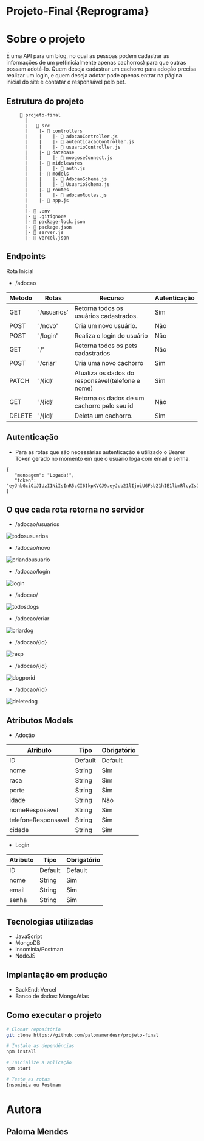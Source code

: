 # Projeto-Final {Reprograma} #

# Sobre o projeto 
  É uma API para um blog, no qual as pessoas podem cadastrar as informações de um pet(inicialmente apenas cachorros) para que outras possam adotá-lo. Quem deseja cadastrar um cachorro para adoção precisa realizar um login, e quem deseja adotar pode apenas entrar na página inicial do site e contatar o responsável pelo pet.

## Estrutura do projeto
         📁 projeto-final
           |
           |   📁 src
           |    |- 📁 controllers
           |    |    |- 📄 adocaoController.js
           |    |    |- 📄 autenticacaoController.js
           |    |    |- 📄 usuarioController.js
           |    |- 📁 database
           |    |    |- 📄 moogoseConnect.js
           |    |- 📁 middlewares
           |    |    |- 📄 auth.js
           |    |- 📁 models
           |    |    |- 📄 AdocaoSchema.js
           |    |    |- 📄 UsuarioSchema.js
           |    |- 📁 routes
           |    |    |- 📄 adocaoRoutes.js
           |    |- 📄 app.js
           |
           |- 📄 .env
           |- 📄 .gitignore
           |- 📄 package-lock.json
           |- 📄 package.json
           |- 📄 server.js
           |- 📄 vercel.json

## Endpoints
Rota Inicial
-	/adocao

Metodo | Rotas | Recurso | Autenticação
------------ | -------- | ------------- | --------------
 GET  | '/usuarios' | Retorna todos os usuários cadastrados. | Sim
 POST| '/novo' | Cria um novo usuário. | Não
 POST| '/login' | Realiza o login do usuário | Não
 GET | '/' | Retorna todos os pets cadastrados | Não
 POST | '/criar' | Cria uma novo cachorro | Sim
 PATCH | '/{id}' | Atualiza os dados do responsável(telefone e nome) | Sim
 GET | '/{id}' | Retorna os dados de um cachorro pelo seu id | Não
 DELETE | '/{id}' | Deleta um cachorro. | Sim
 
 ## Autenticação
 -	Para as rotas que são necessárias autenticação é utilizado o Bearer Token gerado no momento em que o usuário loga com email e senha.
 ```
 {
	"mensagem": "Logada!",
	"token": "eyJhbGciOiJIUzI1NiIsInR5cCI6IkpXVCJ9.eyJub21lIjoiUGFsb21hIE1lbmRlcyIsImlhdCI6MTY3MTEyNTM1OX0.zwMpxomoJxP34p59xyPwa14wBfMH8MQmC3S5FmS3JqI"
}
 ```
 
 ## O que cada rota retorna no servidor
 
- /adocao/usuarios

![todosusuarios](https://user-images.githubusercontent.com/32886209/207928822-3d59f06f-2fb9-420a-bfa4-5897ef21d9ac.png)

- /adocao/novo

![criandousuario](https://user-images.githubusercontent.com/32886209/207928869-c4c1778a-5e74-4e47-bf83-76943c6223e4.png)

- /adocao/login

![login](https://user-images.githubusercontent.com/32886209/207929025-9a7c8125-ecfe-4b49-9d50-282dde90a658.png)

- /adocao/

 ![todosdogs](https://user-images.githubusercontent.com/32886209/207927552-a24abc2b-31c7-4b7c-a1b6-a7c41effa785.png)
 
- /adocao/criar

![criardog](https://user-images.githubusercontent.com/32886209/207929235-d9366afb-c58d-4855-b16b-27bf8213c915.png)

- /adocao/{id}

![resp](https://user-images.githubusercontent.com/32886209/207930256-1ac8bcc9-27bb-4b83-bdc5-ab16306e3650.png)
 
- /adocao/{id}

![dogporid](https://user-images.githubusercontent.com/32886209/207930193-70c893d6-632a-47c1-8282-11d7f7212c51.png)
 
- /adocao/{id}

![deletedog](https://user-images.githubusercontent.com/32886209/207930088-dfd71564-316d-451a-bc5d-3ba0aec35cd2.png)

## Atributos Models

- Adoção 

Atributo | Tipo | Obrigatório |													
------------ | -------- | ------------- |								
 ID  | Default | Default																
 nome| String | Sim																			
 raca| String | Sim																		
 porte | String | Sim
 idade | String | Não
 nomeResposavel | String | Sim
 telefoneResponsavel | String | Sim
 cidade | String | Sim
 
 - Login

Atributo | Tipo | Obrigatório |													
------------ | -------- | ------- |								
 ID  | Default | Default															
 nome| String | Sim																			
 email| String | Sim
 senha| String | Sim


## Tecnologias utilizadas
- JavaScript
- MongoDB
- Insominia/Postman
- NodeJS
## Implantação em produção
- BackEnd: Vercel
- Banco de dados: MongoAtlas

## Como executar o projeto

```bash
# Clonar repositório
git clone https://github.com/palomamendesr/projeto-final

# Instale as dependências
npm install

# Inicialize a aplicação
npm start

# Teste as rotas
Insominia ou Postman
```


# Autora

## Paloma Mendes

